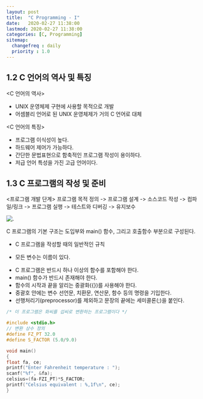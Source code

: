 ```yaml
---
layout: post
title:  "C Programming - I"
date:   2020-02-27 11:38:00 
lastmod: 2020-02-27 11:38:00
categories: [C, Programming]
sitemap:
  changefreq : daily
  priority : 1.0
---
```


## 1.2 C 언어의 역사 및 특징
<C 언어의 역사>
* UNIX 운영체제 구현에 사용할 목적으로 개발
* 어셈블리 언어로 된 UNIX 운영체제가 거의 C 언어로 대체

<C 언어의 특징>
* 프로그램 이식성이 높다.
* 하드웨어 제어가 가능하다.
* 간단한 문법표현으로 함축적인 프로그램 작성이 용이하다.
* 저급 언어 특성을 가진 고급 언어이다.

## 1.3 C 프로그램의 작성 및 준비
<프로그램 개발 단계>
프로그램 목적 정의 -> 프로그램 설계 -> 소스코드 작성 -> 컴파일/링크 -> 프로그램 실행 -> 테스트와 디버깅 -> 유지보수

![.](https://player.slidesplayer.org/91/14938960/slides/slide_7.jpg)








C 프로그램의 기본 구조는 도입부와 main() 함수, 그리고 호출함수 부분으로 구성된다.

* C 프로그램을 작성할 때의 일반적인 규칙
- 모든 변수는 이름이 있다.
+ C 프로그램은 반드시 하나 이상의 함수를 포함해야 한다.
+ main() 함수가 반드시 존재해야 한다.
+ 함수의 시작과 끝을 알리는 중괄화({})를 사용해야 한다.
+ 중괄호 안에는 변수 선언문, 치환문, 연산문, 함수 등의 명령을 기입한다.
+ 선행처리기(preprocessor)를 제외하고 문장의 끝에는 세미콜론(;)을 붙인다.

```c
/* 이 프로그램은 화씨를 섭씨로 변환하는 프로그램이다 */

#include <stdio.h>
// 변환 상수 정의
#define FZ_PT 32.0
#define S_FACTOR (5.0/9.0)

void main()
{
float fa, ce;
printf("Enter Fahrenheit temperature : ");
scanf("%f", &fa);
celsius=(fa-FZI_PT)*S_FACTOR;
printf("Celsius equivalent : %,1f\n", ce);
}
```




<div class="divider"></div>
